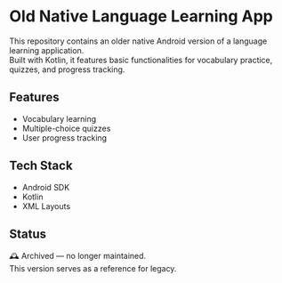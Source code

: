 # Old Native Language Learning App

This repository contains an older native Android version of a language learning application.  
Built with Kotlin, it features basic functionalities for vocabulary practice, quizzes, and progress tracking.

## Features

- Vocabulary learning
- Multiple-choice quizzes
- User progress tracking

## Tech Stack

- Android SDK
- Kotlin
- XML Layouts

## Status

🕰️ Archived — no longer maintained.  
This version serves as a reference for legacy.
